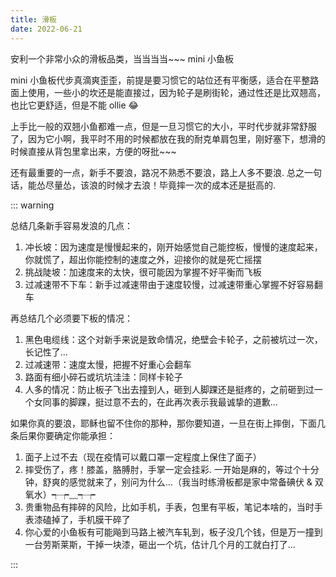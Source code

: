 ```yaml
---
title: 滑板
date: 2022-06-21
---
```


安利一个非常小众的滑板品类，当当当当~~~
mini 小鱼板

mini 小鱼板代步真滴爽歪歪，前提是要习惯它的站位还有平衡感，适合在平整路面上使用，一些小的坎还是能直接过，因为轮子是刷街轮，通过性还是比双翘高，也比它更舒适，但是不能 ollie 😂

上手比一般的双翘小鱼都难一点，但是一旦习惯它的大小，平时代步就非常舒服了，因为它小啊，我平时不用的时候都放在我的耐克单肩包里，刚好塞下，想滑的时候直接从背包里拿出来，方便的呀批~~~

还有最重要的一点，新手不要浪，路况不熟悉不要浪，路上人多不要浪. 总之一句话，能怂尽量怂，该浪的时候才去浪！毕竟摔一次的成本还是挺高的.

::: warning

总结几条新手容易发浪的几点：

1. 冲长坡：因为速度是慢慢起来的，刚开始感觉自己能控板，慢慢的速度起来，你就慌了，超出你能控制的速度之外，迎接你的就是死亡摇摆
2. 挑战陡坡：加速度来的太快，很可能因为掌握不好平衡而飞板
3. 过减速带不下车：新手过减速带由于速度较慢，过减速带重心掌握不好容易翻车

再总结几个必须要下板的情况：

1.  黑色电缆线：这个对新手来说是致命情况，绝壁会卡轮子，之前被坑过一次，长记性了...
2.  过减速带：速度太慢，把握不好重心会翻车
3.  路面有细小碎石或坑坑洼洼：同样卡轮子
4.  人多的情况：防止板子飞出去撞到人，砸到人脚踝还是挺疼的，之前砸到过一个女同事的脚踝，挺过意不去的，在此再次表示我最诚挚的道歉...

如果你真的要浪，耶稣也留不住你的那种，那你要知道，一旦在街上摔倒，下面几条后果你要确定你能承担：

1. 面子上过不去（现在疫情可以戴口罩一定程度上保住了面子）
2. 摔受伤了，疼！膝盖，胳膊肘，手掌一定会挂彩. 一开始是麻的，等过个十分钟，舒爽的感觉就来了，别问为什么...（我当时练滑板都是家中常备碘伏 & 双氧水）┭┮﹏┭┮
3. 贵重物品有摔碎的风险，比如手机，手表，包里有平板，笔记本啥的，当时手表漆磕掉了，手机膜干碎了
4. 你心爱的小鱼板有可能飚到马路上被汽车轧到，板子没几个钱，但是万一撞到一台劳斯莱斯，干掉一块漆，砸出一个坑，估计几个月的工就白打了...

:::
